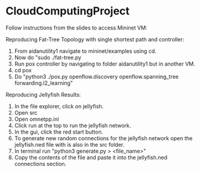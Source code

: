 # CloudComputingProject

Follow instructions from the slides to access Mininet VM:

Reproducing Fat-Tree Topology with single shortest path and controller:
1) From aidanutility1 navigate to mininet/examples using cd.
2) Now do "sudo ./fat-tree.py
3) Run pox controller by navigating to folder aidanutility1 but in another VM.
4) cd pox
5) Do "python3 ./pox.py openflow.discovery openflow.spanning_tree forwarding.l2_learning"



Reproducing Jellyfish Results:
1) In the file explorer, click on jellyfish.
2) Open src
3) Open omnetpp.ini
4) Click run at the top to run the jellyfish network.
5) In the gui, click the red start button.
6) To generate new random connections for the jellyfish network open the jellyfish.ned file with is also in the src folder.
7) In terminal run "python3 generate.py > <file_name>"
8) Copy the contents of the file and paste it into the jellyfish.ned connections section.
